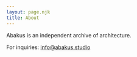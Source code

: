 ```yaml
---
layout: page.njk
title: About
---
```


Abakus is an independent archive of architecture.

For inquiries: <a href="mailto:info@abakus.studio">info@abakus.studio</a>
